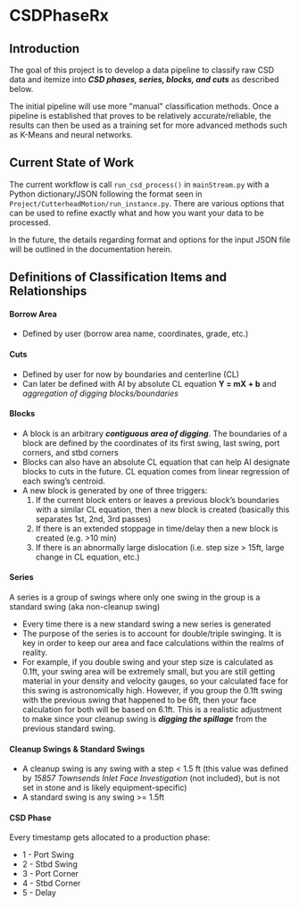 # CSDPhaseRx
## Introduction
The goal of this project is to develop a data pipeline to classify raw CSD data and itemize into ***CSD phases, series, blocks, and cuts*** as described below.

The initial pipeline will use more "manual" classification methods. Once a pipeline is established that proves to be relatively accurate/reliable, the results can then be used as a training set for more advanced methods such as K-Means and neural networks.

## Current State of Work
The current workflow is call `run_csd_process()` in `mainStream.py` with a Python dictionary/JSON following the format seen in `Project/CutterheadMotion/run_instance.py`. There are various options that can be used to refine exactly what and how you want your data to be processed.

In the future, the details regarding format and options for the input JSON file will be outlined in the documentation herein.

## Definitions of Classification Items and Relationships

#### Borrow Area
  - Defined by user (borrow area name, coordinates, grade, etc.)

#### Cuts
  - Defined by user for now by boundaries and centerline (CL)
  - Can later be defined with AI by absolute CL equation **Y = mX + b** and *aggregation of digging blocks/boundaries*

#### Blocks
  - A block is an arbitrary ***contiguous area of digging***. The boundaries of a block are defined by the coordinates of its first swing, last swing, port corners, and stbd corners
  - Blocks can also have an absolute CL equation that can help AI designate blocks to cuts in the future. CL equation comes from linear regression of each swing’s centroid.
  - A new block is generated by one of three triggers:
      1)	If the current block enters or leaves a previous block’s boundaries with a similar CL equation, then a new block is created (basically this separates 1st, 2nd, 3rd passes)
      2)	If there is an extended stoppage in time/delay then a new block is created (e.g. >10 min)
      3)	If there is an abnormally large dislocation (i.e. step size > 15ft, large change in CL equation, etc.)

#### Series
A series is a group of swings where only one swing in the group is a standard swing (aka non-cleanup swing)
  - Every time there is a new standard swing a new series is generated
  - The purpose of the series is to account for double/triple swinging. It is key in order to keep our area and face calculations within the realms of reality.
  - For example, if you double swing and your step size is calculated as 0.1ft, your swing area will be extremely small, but you are still getting material in your density and velocity gauges, so your calculated face for this swing is astronomically high. However, if you group the 0.1ft swing with the previous swing that happened to be 6ft, then your face calculation for both will be based on 6.1ft. This is a realistic adjustment to make since your cleanup swing is ***digging the spillage*** from the previous standard swing.

#### Cleanup Swings & Standard Swings
- A cleanup swing is any swing with a step < 1.5 ft (this value was defined by *15857 Townsends Inlet Face Investigation* (not included), but is not set in stone and is likely equipment-specific)
- A standard swing is any swing >= 1.5ft

#### CSD Phase
Every timestamp gets allocated to a production phase:
 - 1 - Port Swing
 - 2 - Stbd Swing
 - 3 - Port Corner
 - 4 - Stbd Corner
 - 5 - Delay
